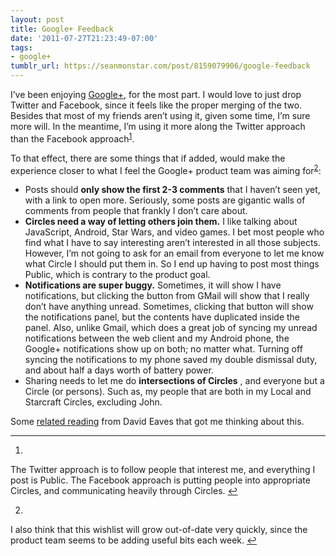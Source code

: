 ```yaml
---
layout: post
title: Google+ Feedback
date: '2011-07-27T21:23:49-07:00'
tags:
- google+
tumblr_url: https://seanmonstar.com/post/8159079906/google-feedback
---
```

I’ve been enjoying [Google+](http://seanmonstar.com/+), for the most part. I would love to just drop Twitter and Facebook, since it feels like the proper merging of the two. Besides that most of my friends aren’t using it, given some time, I’m sure more will. In the meantime, I’m using it more along the Twitter approach than the Facebook approach<sup id="fnref:1"><a href="#fn:1" class="footnote-ref" role="doc-noteref">1</a></sup>.

To that effect, there are some things that if added, would make the experience closer to what I feel the Google+ product team was aiming for<sup id="fnref:2"><a href="#fn:2" class="footnote-ref" role="doc-noteref">2</a></sup>:

- Posts should **only show the first 2-3 comments** that I haven’t seen yet, with a link to open more. Seriously, some posts are gigantic walls of comments from people that frankly I don’t care about.
- **Circles need a way of letting others join them.** I like talking about JavaScript, Android, Star Wars, and video games. I bet most people who find what I have to say interesting aren’t interested in all those subjects. However, I’m not going to ask for an email from everyone to let me know what Circle I should put them in. So I end up having to post most things Public, which is contrary to the product goal.
- **Notifications are super buggy.** Sometimes, it will show I have notifications, but clicking the button from GMail will show that I really don’t have anything unread. Sometimes, clicking that button will show the notifications panel, but the contents have duplicated inside the panel. Also, unlike Gmail, which does a great job of syncing my unread notifications between the web client and my Android phone, the Google+ notifications show up on both; no matter what. Turning off syncing the notifications to my phone saved my double dismissal duty, and about half a days worth of battery power.
- Sharing needs to let me do **intersections of Circles** , and everyone but a Circle (or persons). Such as, my people that are both in my Local and Starcraft Circles, excluding John.

Some [related reading](http://eaves.ca/2011/07/22/why-im-struggling-with-google/) from David Eaves that got me thinking about this.

* * *

1. 

The Twitter approach is to follow people that interest me, and everything I post is Public. The Facebook approach is putting people into appropriate Circles, and communicating heavily through Circles.&nbsp;[↩︎](#fnref:1)

2. 

I also think that this wishlist will grow out-of-date very quickly, since the product team seems to be adding useful bits each week.&nbsp;[↩︎](#fnref:2)

